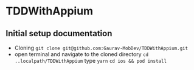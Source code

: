 # TDDWithAppium

## Initial setup documentation
- Cloning 
  `git clone git@github.com:Gaurav-MobDev/TDDWithAppium.git`
- open terminal and navigate to the cloned directory
 `cd ..localpath/TDDWithAppium`
  type 
  `yarn`
  `cd ios && pod install`
